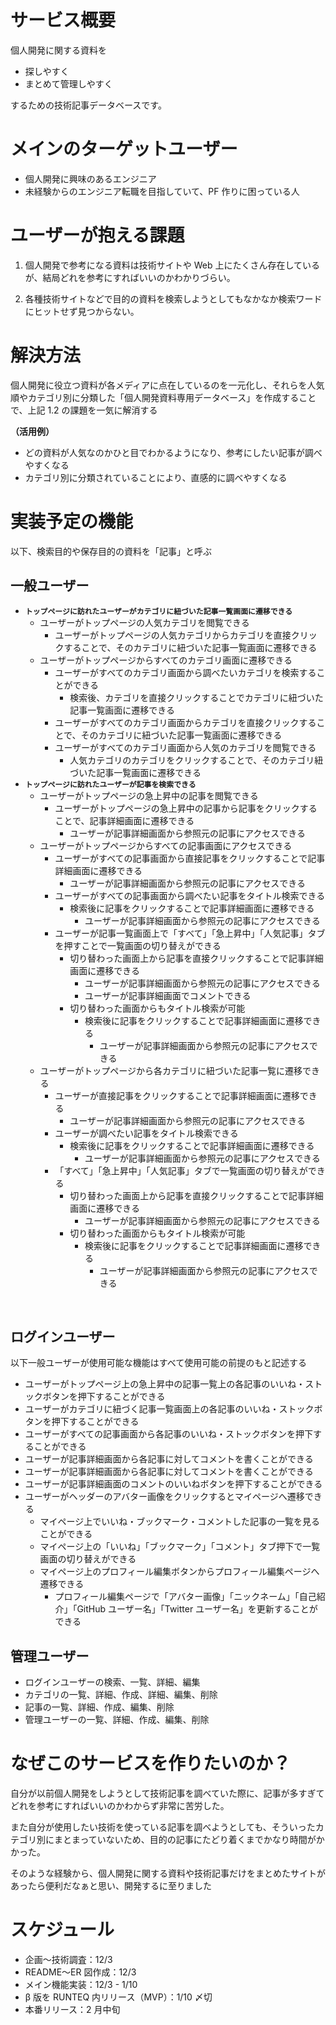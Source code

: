 # サービス概要

個人開発に関する資料を

- 探しやすく
- まとめて管理しやすく

するための技術記事データベースです。

# メインのターゲットユーザー

- 個人開発に興味のあるエンジニア
- 未経験からのエンジニア転職を目指していて、PF 作りに困っている人

# ユーザーが抱える課題

1. 個人開発で参考になる資料は技術サイトや Web 上にたくさん存在しているが、結局どれを参考にすればいいのかわかりづらい。
   <br>

2. 各種技術サイトなどで目的の資料を検索しようとしてもなかなか検索ワードにヒットせず見つからない。

# 解決方法

個人開発に役立つ資料が各メディアに点在しているのを一元化し、それらを人気順やカテゴリ別に分類した「個人開発資料専用データベース」を作成することで、上記 1.2 の課題を一気に解消する

**（活用例）**

- どの資料が人気なのかひと目でわかるようになり、参考にしたい記事が調べやすくなる
- カテゴリ別に分類されていることにより、直感的に調べやすくなる

# 実装予定の機能

以下、検索目的や保存目的の資料を「記事」と呼ぶ

## 一般ユーザー

- **<code>トップページに訪れたユーザーがカテゴリに紐づいた記事一覧画面に遷移できる</code>**
  - ユーザーがトップページの人気カテゴリを閲覧できる
    - ユーザーがトップページの人気カテゴリからカテゴリを直接クリックすることで、そのカテゴリに紐づいた記事一覧画面に遷移できる
  - ユーザーがトップページからすべてのカテゴリ画面に遷移できる
    - ユーザーがすべてのカテゴリ画面から調べたいカテゴリを検索することができる
      - 検索後、カテゴリを直接クリックすることでカテゴリに紐づいた記事一覧画面に遷移できる
    - ユーザーがすべてのカテゴリ画面からカテゴリを直接クリックすることで、そのカテゴリに紐づいた記事一覧画面に遷移できる
    - ユーザーがすべてのカテゴリ画面から人気のカテゴリを閲覧できる
      - 人気カテゴリのカテゴリをクリックすることで、そのカテゴリ紐づいた記事一覧画面に遷移できる
        <br>
- **<code>トップページに訪れたユーザーが記事を検索できる</code>**
  - ユーザーがトップページの急上昇中の記事を閲覧できる
    - ユーザーがトップページの急上昇中の記事から記事をクリックすることで、記事詳細画面に遷移できる
      - ユーザーが記事詳細画面から参照元の記事にアクセスできる
  - ユーザーがトップページからすべての記事画面にアクセスできる
    - ユーザーがすべての記事画面から直接記事をクリックすることで記事詳細画面に遷移できる
      - ユーザーが記事詳細画面から参照元の記事にアクセスできる
    - ユーザーがすべての記事画面から調べたい記事をタイトル検索できる
      - 検索後に記事をクリックすることで記事詳細画面に遷移できる
        - ユーザーが記事詳細画面から参照元の記事にアクセスできる
    - ユーザーが記事一覧画面上で「すべて」「急上昇中」「人気記事」タブを押すことで一覧画面の切り替えができる
      - 切り替わった画面上から記事を直接クリックすることで記事詳細画面に遷移できる
        - ユーザーが記事詳細画面から参照元の記事にアクセスできる
        - ユーザーが記事詳細画面でコメントできる
      - 切り替わった画面からもタイトル検索が可能
        - 検索後に記事をクリックすることで記事詳細画面に遷移できる
          - ユーザーが記事詳細画面から参照元の記事にアクセスできる
  - ユーザーがトップページから各カテゴリに紐づいた記事一覧に遷移できる
    - ユーザーが直接記事をクリックすることで記事詳細画面に遷移できる
      - ユーザーが記事詳細画面から参照元の記事にアクセスできる
    - ユーザーが調べたい記事をタイトル検索できる
      - 検索後に記事をクリックすることで記事詳細画面に遷移できる
        - ユーザーが記事詳細画面から参照元の記事にアクセスできる
    - 「すべて」「急上昇中」「人気記事」タブで一覧画面の切り替えができる
      - 切り替わった画面上から記事を直接クリックすることで記事詳細画面に遷移できる
        - ユーザーが記事詳細画面から参照元の記事にアクセスできる
      - 切り替わった画面からもタイトル検索が可能
        - 検索後に記事をクリックすることで記事詳細画面に遷移できる
          - ユーザーが記事詳細画面から参照元の記事にアクセスできる

<br>

## ログインユーザー

以下一般ユーザーが使用可能な機能はすべて使用可能の前提のもと記述する

- ユーザーがトップページ上の急上昇中の記事一覧上の各記事のいいね・ストックボタンを押下することができる
- ユーザーがカテゴリに紐づく記事一覧画面上の各記事のいいね・ストックボタンを押下することができる
- ユーザーがすべての記事画面から各記事のいいね・ストックボタンを押下することができる
- ユーザーが記事詳細画面から各記事に対してコメントを書くことができる
- ユーザーが記事詳細画面から各記事に対してコメントを書くことができる
- ユーザーが記事詳細画面のコメントのいいねボタンを押下することができる
- ユーザーがヘッダーのアバター画像をクリックするとマイページへ遷移できる
  - マイページ上でいいね・ブックマーク・コメントした記事の一覧を見ることができる
  - マイページ上の「いいね」「ブックマーク」「コメント」タブ押下で一覧画面の切り替えができる
  - マイページ上のプロフィール編集ボタンからプロフィール編集ページへ遷移できる
    - プロフィール編集ページで「アバター画像」「ニックネーム」「自己紹介」「GitHub ユーザー名」「Twitter ユーザー名」を更新することができる

## 管理ユーザー

- ログインユーザーの検索、一覧、詳細、編集
- カテゴリの一覧、詳細、作成、詳細、編集、削除
- 記事の一覧、詳細、作成、編集、削除
- 管理ユーザーの一覧、詳細、作成、編集、削除

# なぜこのサービスを作りたいのか？

自分が以前個人開発をしようとして技術記事を調べていた際に、記事が多すぎてどれを参考にすればいいのかわからず非常に苦労した。

また自分が使用したい技術を使っている記事を調べようとしても、そういったカテゴリ別にまとまっていないため、目的の記事にたどり着くまでかなり時間がかかった。

そのような経験から、個人開発に関する資料や技術記事だけをまとめたサイトがあったら便利だなぁと思い、開発するに至りました

# スケジュール

- 企画〜技術調査：12/3
- README〜ER 図作成：12/3
- メイン機能実装：12/3 - 1/10
- β 版を RUNTEQ 内リリース（MVP）：1/10 〆切
- 本番リリース：2 月中旬
